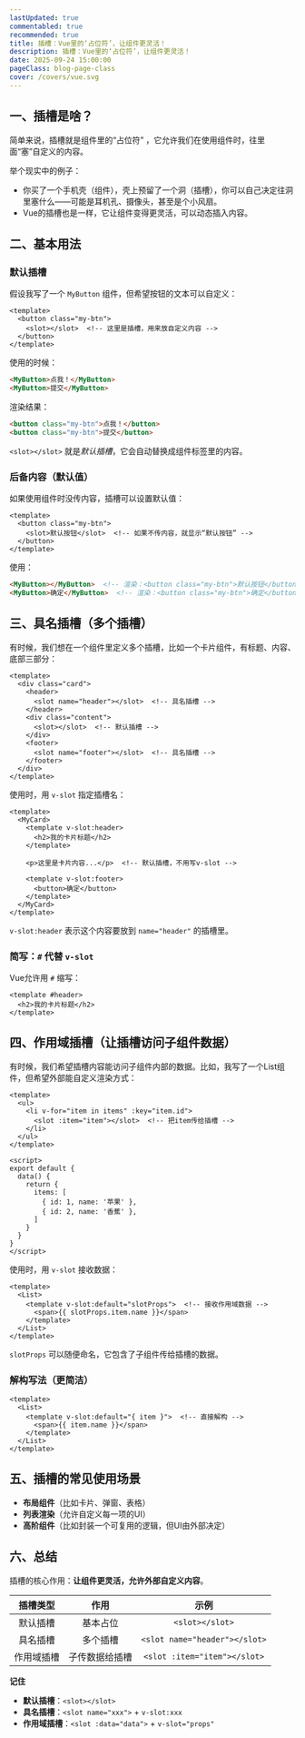 ```yaml
---
lastUpdated: true
commentabled: true
recommended: true
title: 插槽：Vue里的‘占位符’，让组件更灵活！
description: 插槽：Vue里的‘占位符’，让组件更灵活！
date: 2025-09-24 15:00:00 
pageClass: blog-page-class
cover: /covers/vue.svg
---
```


## 一、插槽是啥？ ##

简单来说，插槽就是组件里的“占位符” ，它允许我们在使用组件时，往里面“塞”自定义的内容。

举个现实中的例子：

- 你买了一个手机壳（组件），壳上预留了一个洞（插槽），你可以自己决定往洞里塞什么——可能是耳机孔、摄像头，甚至是个小风扇。
- Vue的插槽也是一样，它让组件变得更灵活，可以动态插入内容。

## 二、基本用法 ##

### 默认插槽 ###

假设我写了一个 `MyButton` 组件，但希望按钮的文本可以自定义：

```vue:MyButton.vue
<template>
  <button class="my-btn">
    <slot></slot>  <!-- 这里是插槽，用来放自定义内容 -->
  </button>
</template>
```

使用的时候：

```html
<MyButton>点我！</MyButton>
<MyButton>提交</MyButton>
```

渲染结果：

```html
<button class="my-btn">点我！</button>
<button class="my-btn">提交</button>
```

`<slot></slot>` 就是*默认插槽*，它会自动替换成组件标签里的内容。

### 后备内容（默认值） ###

如果使用组件时没传内容，插槽可以设置默认值：

```vue:MyButton.vue
<template>
  <button class="my-btn">
    <slot>默认按钮</slot>  <!-- 如果不传内容，就显示“默认按钮” -->
  </button>
</template>
```

使用：

```html
<MyButton></MyButton>  <!-- 渲染：<button class="my-btn">默认按钮</button> -->
<MyButton>确定</MyButton>  <!-- 渲染：<button class="my-btn">确定</button> -->
```

## 三、具名插槽（多个插槽） ##

有时候，我们想在一个组件里定义多个插槽，比如一个卡片组件，有标题、内容、底部三部分：

```vue:MyCard.vue
<template>
  <div class="card">
    <header>
      <slot name="header"></slot>  <!-- 具名插槽 -->
    </header>
    <div class="content">
      <slot></slot>  <!-- 默认插槽 -->
    </div>
    <footer>
      <slot name="footer"></slot>  <!-- 具名插槽 -->
    </footer>
  </div>
</template>
```

使用时，用 `v-slot` 指定插槽名：

```vue
<template>
  <MyCard>
    <template v-slot:header>
      <h2>我的卡片标题</h2>
    </template>
    
    <p>这里是卡片内容...</p>  <!-- 默认插槽，不用写v-slot -->
    
    <template v-slot:footer>
      <button>确定</button>
    </template>
  </MyCard>
</template>
```

`v-slot:header` 表示这个内容要放到 `name="header"` 的插槽里。

### 简写：`#` 代替 `v-slot` ###

Vue允许用 `#` 缩写：

```vue
<template #header>
  <h2>我的卡片标题</h2>
</template>
```

## 四、作用域插槽（让插槽访问子组件数据） ##

有时候，我们希望插槽内容能访问子组件内部的数据。比如，我写了一个List组件，但希望外部能自定义渲染方式：

```vue:List.vue
<template>
  <ul>
    <li v-for="item in items" :key="item.id">
      <slot :item="item"></slot>  <!-- 把item传给插槽 -->
    </li>
  </ul>
</template>

<script>
export default {
  data() {
    return {
      items: [
        { id: 1, name: '苹果' },
        { id: 2, name: '香蕉' },
      ]
    }
  }
}
</script>
```

使用时，用 `v-slot` 接收数据：

```vue
<template>
  <List>
    <template v-slot:default="slotProps">  <!-- 接收作用域数据 -->
      <span>{{ slotProps.item.name }}</span>
    </template>
  </List>
</template>
```

`slotProps` 可以随便命名，它包含了子组件传给插槽的数据。

### 解构写法（更简洁） ###

```vue
<template>
  <List>
    <template v-slot:default="{ item }">  <!-- 直接解构 -->
      <span>{{ item.name }}</span>
    </template>
  </List>
</template>
```

## 五、插槽的常见使用场景 ##

- **布局组件**（比如卡片、弹窗、表格）
- **列表渲染**（允许自定义每一项的UI）
- **高阶组件**（比如封装一个可复用的逻辑，但UI由外部决定）

## 六、总结 ##

插槽的核心作用：**让组件更灵活，允许外部自定义内容**。

|  插槽类型   |  作用  |  示例  | 
| :-----------: | :-----------: | :-----------: |
| 默认插槽 | 基本占位 | `<slot></slot>` |
| 具名插槽 | 多个插槽 | `<slot name="header"></slot>` |
| 作用域插槽 | 子传数据给插槽 | `<slot :item="item"></slot>` |

**记住**

- **默认插槽**：`<slot></slot>`
- **具名插槽**：`<slot name="xxx">` + `v-slot:xxx`
- **作用域插槽**：`<slot :data="data">` + `v-slot="props"`
